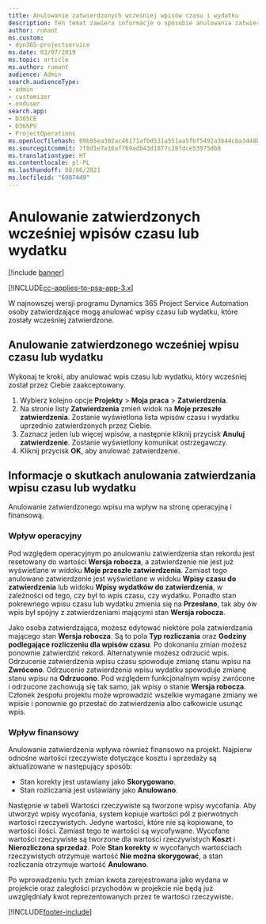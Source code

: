 ```yaml
---
title: Anulowanie zatwierdzonych wcześniej wpisów czasu i wydatku
description: Ten temat zawiera informacje o sposobie anulowania zatwierdzonej transakcji rozliczanej według czasu i wydatku.
author: rumant
ms.custom:
- dyn365-projectservice
ms.date: 03/07/2019
ms.topic: article
ms.author: rumant
audience: Admin
search.audienceType:
- admin
- customizer
- enduser
search.app:
- D365CE
- D365PS
- ProjectOperations
ms.openlocfilehash: 09b85ea302ac46171afbd531a551aa5fbf5492a3644cba3448be03009840228c
ms.sourcegitcommit: 7f8d1e7a16af769adb43d1877c28fdce53975db8
ms.translationtype: HT
ms.contentlocale: pl-PL
ms.lasthandoff: 08/06/2021
ms.locfileid: "6987449"
---
```

# <a name="cancel-previously-approved-time-or-expense-entries"></a>Anulowanie zatwierdzonych wcześniej wpisów czasu lub wydatku

[!include [banner](../includes/psa-now-project-operations.md)]

[!INCLUDE[cc-applies-to-psa-app-3.x](../includes/cc-applies-to-psa-app-3x.md)]

W najnowszej wersji programu Dynamics 365 Project Service Automation osoby zatwierdzające mogą anulować wpisy czasu lub wydatku, które zostały wcześniej zatwierdzone.

## <a name="cancel-a-previously-approved-time-or-expense-entry"></a>Anulowanie zatwierdzonego wcześniej wpisu czasu lub wydatku

Wykonaj te kroki, aby anulować wpis czasu lub wydatku, który wcześniej został przez Ciebie zaakceptowany.

1. Wybierz kolejno opcje **Projekty** \> **Moja praca** \> **Zatwierdzenia**.
2. Na stronie listy **Zatwierdzenia** zmień widok na **Moje przeszłe zatwierdzenia**. Zostanie wyświetlona lista wpisów czasu i wydatku uprzednio zatwierdzonych przez Ciebie.
3. Zaznacz jeden lub więcej wpisów, a następnie kliknij przycisk **Anuluj zatwierdzenie**. Zostanie wyświetlony komunikat ostrzegawczy.
4. Kliknij przycisk **OK**, aby anulować zatwierdzenie.

## <a name="understand-the-impact-of-canceling-a-time-or-expense-entry-approval"></a>Informacje o skutkach anulowania zatwierdzania wpisu czasu lub wydatku

Anulowanie zatwierdzonego wpisu ma wpływ na stronę operacyjną i finansową.

### <a name="operational-impact"></a>Wpływ operacyjny

Pod względem operacyjnym po anulowaniu zatwierdzenia stan rekordu jest resetowany do wartości **Wersja robocza**, a zatwierdzenie nie jest już wyświetlane w widoku **Moje przeszłe zatwierdzenia**. Zamiast tego anulowane zatwierdzenie jest wyświetlane w widoku **Wpisy czasu do zatwierdzenia** lub widoku **Wpisy wydatków do zatwierdzenia**, w zależności od tego, czy był to wpis czasu, czy wydatku. Ponadto stan pokrewnego wpisu czasu lub wydatku zmienia się na **Przesłano**, tak aby ów wpis był spójny z zatwierdzeniami mającymi stan **Wersja robocza**.

Jako osoba zatwierdzająca, możesz edytować niektóre pola zatwierdzania mającego stan **Wersja robocza**. Są to pola **Typ rozliczania** oraz **Godziny podlegające rozliczeniu dla wpisów czasu**. Po dokonaniu zmian możesz ponownie zatwierdzić rekord. Alternatywnie możesz odrzucić wpis. Odrzucenie zatwierdzenia wpisu czasu spowoduje zmianę stanu wpisu na **Zwrócono**. Odrzucenie zatwierdzenia wpisu wydatku spowoduje zmianę stanu wpisu na **Odrzucono**. Pod względem funkcjonalnym wpisy zwrócone i odrzucone zachowują się tak samo, jak wpisy o stanie **Wersja robocza**. Członek zespołu projektu może wprowadzić wszelkie wymagane zmiany we wpisie i ponownie go przesłać do zatwierdzenia albo całkowicie usunąć wpis.

### <a name="financial-impact"></a>Wpływ finansowy

Anulowanie zatwierdzenia wpływa również finansowo na projekt. Najpierw odnośne wartości rzeczywiste dotyczące kosztu i sprzedaży są aktualizowane w następujący sposób:

- Stan korekty jest ustawiany jako **Skorygowano**.
- Stan rozliczania jest ustawiany jako **Anulowano**.

Następnie w tabeli Wartości rzeczywiste są tworzone wpisy wycofania. Aby utworzyć wpisy wycofania, system kopiuje wartości pól z pierwotnych wartości rzeczywistych. Jedyne wartości, które nie są kopiowane, to wartości ilości. Zamiast tego te wartości są wycofywane. Wycofane wartości rzeczywiste są tworzone dla wartości rzeczywistych **Koszt** i **Nierozliczona sprzedaż**. Pole **Stan korekty** w wycofanych wartościach rzeczywistych otrzymuje wartość **Nie można skorygować**, a stan rozliczania otrzymuje wartość **Anulowano**.

Po wprowadzeniu tych zmian kwota zarejestrowana jako wydana w projekcie oraz zaległości przychodów w projekcie nie będą już uwzględniały kwot reprezentowanych przez te wartości rzeczywiste.


[!INCLUDE[footer-include](../includes/footer-banner.md)]